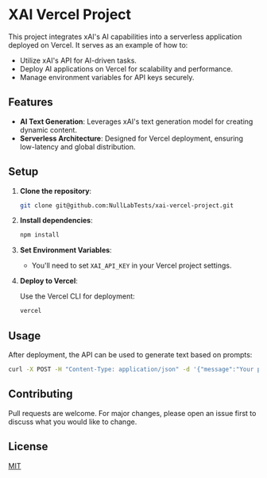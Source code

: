 # XAI Vercel Project

This project integrates xAI's AI capabilities into a serverless application deployed on Vercel. It serves as an example of how to:

- Utilize xAI's API for AI-driven tasks.
- Deploy AI applications on Vercel for scalability and performance.
- Manage environment variables for API keys securely.

## Features

- **AI Text Generation**: Leverages xAI's text generation model for creating dynamic content.
- **Serverless Architecture**: Designed for Vercel deployment, ensuring low-latency and global distribution.

## Setup

1. **Clone the repository**:

   ```bash
   git clone git@github.com:NullLabTests/xai-vercel-project.git
   ```

2. **Install dependencies**:

   ```bash
   npm install
   ```

3. **Set Environment Variables**:

   - You'll need to set `XAI_API_KEY` in your Vercel project settings.

4. **Deploy to Vercel**:

   Use the Vercel CLI for deployment:

   ```bash
   vercel
   ```

## Usage

After deployment, the API can be used to generate text based on prompts:

```bash
curl -X POST -H "Content-Type: application/json" -d '{"message":"Your prompt here"}' YOUR_DEPLOYED_URL
```

## Contributing

Pull requests are welcome. For major changes, please open an issue first to discuss what you would like to change.

## License

[MIT](LICENSE)
